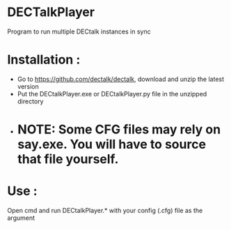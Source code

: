 # DECTalkPlayer #
Program to run multiple DECtalk instances in sync

# Installation :
- Go to https://github.com/dectalk/dectalk, download and unzip the latest version
- Put the DECtalkPlayer.exe or DECtalkPlayer.py file in the unzipped directory
- # NOTE: Some CFG files may rely on say.exe. You will have to source that file yourself.

# Use :
Open cmd and run DECtalkPlayer.* with your config (.cfg) file as the argument
